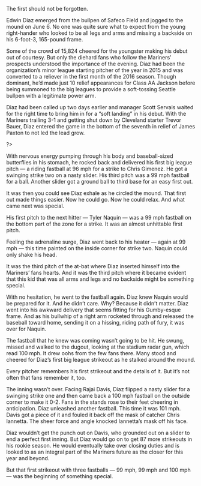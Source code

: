 The first should not be forgotten.

Edwin Diaz emerged from the bullpen of Safeco Field and jogged to the mound on June 6. No one was quite sure what to expect from the young right-hander who looked to be all legs and arms and missing a backside on his 6-foot-3, 165-pound frame. 

Some of the crowd of 15,824 cheered for the youngster making his debut out of courtesy. But only the diehard fans who follow the Mariners’ prospects understood the importance of the evening. Diaz had been the organization’s minor league starting pitcher of the year in 2015 and was converted to a reliever in the first month of the 2016 season. Though dominant, he’d made just 10 relief appearances for Class AA Jackson before being summoned to the big leagues to provide a soft-tossing Seattle bullpen with a legitimate power arm. 

Diaz had been called up two days earlier and manager Scott Servais waited for the right time to bring him in for a “soft landing” in his debut. With the Mariners trailing 3-1 and getting shut down by Cleveland starter Trevor Bauer, Diaz entered the game in the bottom of the seventh in relief of James Paxton to not led the lead grow. 

<? <%= t.include("_inlineNav.html") %> ?>

With nervous energy pumping through his body and baseball-sized butterflies in his stomach, he rocked back and delivered his first big league pitch — a riding fastball at 96 mph for a strike to Chris Gimenez. He got a swinging strike two on a nasty slider. His third pitch was a 99 mph fastball for a ball. Another slider got a ground ball to third base for an easy first out. 

It was then you could see Diaz exhale as he circled the mound. That first out made things easier. Now he could go. Now he could relax. And what came next was special. 

His first pitch to the next hitter — Tyler Naquin — was a 99 mph fastball on the bottom part of the zone for a strike. It was an almost unhittable first pitch. 

Feeling the adrenaline surge, Diaz went back to his heater —  again at 99 mph — this time painted on the inside corner for strike two. Naquin could only shake his head.

It was the third pitch of the at-bat where Diaz inserted himself into the Mariners’ fans hearts. And it was the third pitch where it became evident that this kid that was all arms and legs and no backside might be something special. 

With no hesitation, he went to the fastball again. Diaz knew Naquin would be prepared for it. And he didn’t care. Why? Because it didn’t matter. Diaz went into his awkward delivery that seems fitting for his Gumby-esque frame. And as his bullwhip of a right arm rocketed through and released the baseball toward home, sending it on a hissing, riding path of fury, it was over for Naquin. 

The fastball that he knew was coming wasn’t going to be hit. He swung, missed and walked to the dugout, looking at the stadium radar gun, which read 100 mph. It drew oohs from the few fans there. Many stood and cheered for Diaz’s first big league strikeout as he stalked around the mound. 

Every pitcher remembers his first strikeout and the details of it. But it’s not often that fans remember it, too. 

The inning wasn’t over. Facing Rajai Davis, Diaz flipped a nasty slider for a swinging strike one and then came back a 100 mph fastball on the outside corner to make it 0-2. Fans in the stands rose to their feet cheering in anticipation. Diaz unleashed another fastball. This time it was 101 mph. Davis got a piece of it and fouled it back off the mask of catcher Chris Iannetta. The sheer force and angle knocked Iannetta’s mask off his face. 

Diaz wouldn’t get the punch out on Davis, who grounded out on a slider to end a perfect first inning. But Diaz would go on to get 87 more strikeouts in his rookie season. He would eventually take over closing duties and is looked to as an integral part of the Mariners future as the closer for this year and beyond. 

But that first strikeout with three fastballs — 99 mph, 99 mph and 100 mph — was the beginning of something special. 
